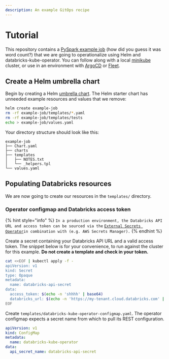 ```yaml
---
description: An example GitOps recipe
---
```


# Tutorial

This repository contains a [PySpark example job](https://github.com/mach-kernel/databricks-kube-operator/blob/master/examples/job.py) (how did you guess it was word count?) that we are going to operationalize using Helm and databricks-kube-operator. You can follow along with a local [minikube](https://minikube.sigs.k8s.io/docs/) cluster, or use in an environment with [ArgoCD](https://argo-cd.readthedocs.io/en/stable/) or [Fleet](https://fleet.rancher.io/).

## Create a Helm umbrella chart

Begin by creating a Helm [umbrella chart](https://helm.sh/docs/howto/charts\_tips\_and\_tricks/#complex-charts-with-many-dependencies). The Helm starter chart has unneeded example resources and values that we remove:

```bash
helm create example-job
rm -rf example-job/templates/*.yaml
rm -rf example-job/templates/tests
echo > example-job/values.yaml
```

Your directory structure should look like this:

```
example-job
├── Chart.yaml
├── charts
├── templates
│   ├── NOTES.txt
│   └── _helpers.tpl
└── values.yaml
```

## Populating Databricks resources

We are now going to create our resources in the `templates/` directory.

### Operator configmap and Databricks access token

{% hint style="info" %}
`In a production environment, the Databricks API URL and access token can be sourced via the` [`External Secrets Operator`](https://external-secrets.io)`in combination with (e.g. AWS Secrets Manager).`
{% endhint %}

Create a secret containing your Databricks API URL and a valid access token. The snippet below is for your convenience, to run against the cluster for this example. **Do not create a template and check in your token.**

```bash
cat <<EOF | kubectl apply -f -
apiVersion: v1
kind: Secret
type: Opaque
metadata:
  name: databricks-api-secret
data:
  access_token: $(echo -n 'shhhh' | base64)
  databricks_url: $(echo -n 'https://my-tenant.cloud.databricks.com' | base64)
EOF
```

Create `templates/databricks-kube-operator-configmap.yaml`. The operator configmap expects a secret name from which to pull its REST configuration.

```yaml
apiVersion: v1
kind: ConfigMap
metadata:
  name: databricks-kube-operator
data:
  api_secret_name: databricks-api-secret
```
